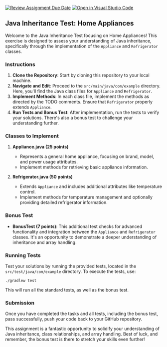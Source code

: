 [![Review Assignment Due Date](https://classroom.github.com/assets/deadline-readme-button-24ddc0f5d75046c5622901739e7c5dd533143b0c8e959d652212380cedb1ea36.svg)](https://classroom.github.com/a/pPVLjEgb)
[![Open in Visual Studio Code](https://classroom.github.com/assets/open-in-vscode-718a45dd9cf7e7f842a935f5ebbe5719a5e09af4491e668f4dbf3b35d5cca122.svg)](https://classroom.github.com/online_ide?assignment_repo_id=13005717&assignment_repo_type=AssignmentRepo)
## Java Inheritance Test: Home Appliances

Welcome to the Java Inheritance Test focusing on Home Appliances! This exercise is designed to assess your understanding of Java inheritance, specifically through the implementation of the `Appliance` and `Refrigerator` classes.

### Instructions

1. **Clone the Repository**: Start by cloning this repository to your local machine.
2. **Navigate and Edit**: Proceed to the `src/main/java/com/example` directory. Here, you'll find the Java class files for `Appliance` and `Refrigerator`.
3. **Implement Methods**: In each class file, implement the methods as directed by the TODO comments. Ensure that `Refrigerator` properly extends `Appliance`.
4. **Run Tests and Bonus Test**: After implementation, run the tests to verify your solutions. There's also a bonus test to challenge your understanding further.

### Classes to Implement

1. **Appliance.java (25 points)**
    - Represents a general home appliance, focusing on brand, model, and power usage attributes.
    - Implement methods for retrieving basic appliance information.

2. **Refrigerator.java (50 points)**
    - Extends `Appliance` and includes additional attributes like temperature control.
    - Implement methods for temperature management and optionally providing detailed refrigerator information.

### Bonus Test

- **BonusTest (7 points)**: This additional test checks for advanced functionality and integration between the `Appliance` and `Refrigerator` classes. It's an opportunity to demonstrate a deeper understanding of inheritance and array handling.

### Running Tests

Test your solutions by running the provided tests, located in the `src/test/java/com/example` directory. To execute the tests, use:

```
./gradlew test
```

This will run all the standard tests, as well as the bonus test.

### Submission

Once you have completed the tasks and all tests, including the bonus test, pass successfully, push your code back to your GitHub repository.

This assignment is a fantastic opportunity to solidify your understanding of Java inheritance, class relationships, and array handling. Best of luck, and remember, the bonus test is there to stretch your skills even further!